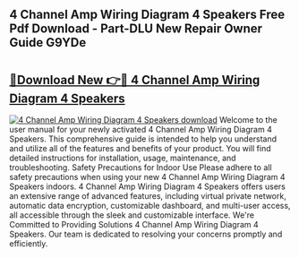 ## 4 Channel Amp Wiring Diagram 4 Speakers Free Pdf Download - Part-DLU New Repair Owner Guide G9YDe

# <h2><a href="http://dflxe2t.blite.top/?on=4+Channel+Amp+Wiring+Diagram+4+Speakers">🔗Download New 👉🔴 4 Channel Amp Wiring Diagram 4 Speakers</a></h2>

[![4 Channel Amp Wiring Diagram 4 Speakers download](https://i.imgur.com/lujVjoI.png)](http://dflxe2t.blite.top/?on=4+Channel+Amp+Wiring+Diagram+4+Speakers)
Welcome to the user manual for your newly activated 4 Channel Amp Wiring Diagram 4 Speakers. This comprehensive guide is intended to help you understand and utilize all of the features and benefits of your product. You will find detailed instructions for installation, usage, maintenance, and troubleshooting. Safety Precautions for Indoor Use Please adhere to all safety precautions when using your new 4 Channel Amp Wiring Diagram 4 Speakers indoors. 4 Channel Amp Wiring Diagram 4 Speakers offers users an extensive range of advanced features, including virtual private network, automatic data encryption, customizable dashboard, and multi-user access, all accessible through the sleek and customizable interface. We're Committed to Providing Solutions 4 Channel Amp Wiring Diagram 4 Speakers. Our team is dedicated to resolving your concerns promptly and efficiently.
